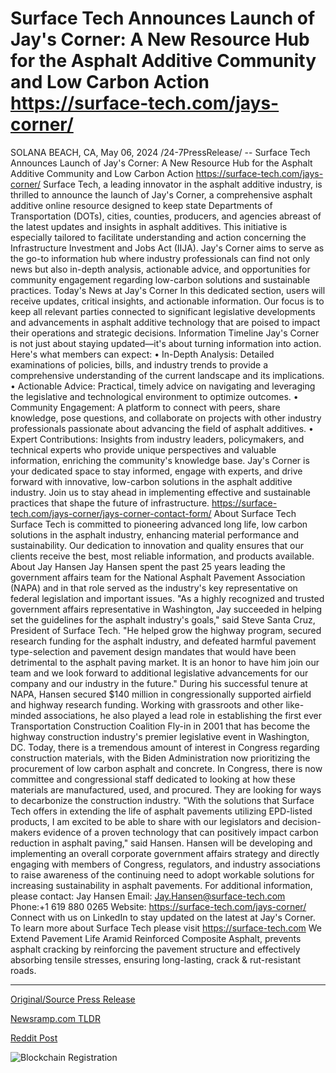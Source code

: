 # Surface Tech Announces Launch of Jay's Corner: A New Resource Hub for the Asphalt Additive Community and Low Carbon Action https://surface-tech.com/jays-corner/

SOLANA BEACH, CA, May 06, 2024 /24-7PressRelease/ -- Surface Tech Announces Launch of Jay's Corner: A New Resource Hub for the Asphalt Additive Community and Low Carbon Action https://surface-tech.com/jays-corner/  Surface Tech, a leading innovator in the asphalt additive industry, is thrilled to announce the launch of Jay's Corner, a comprehensive asphalt additive online resource designed to keep state Departments of Transportation (DOTs), cities, counties, producers, and agencies abreast of the latest updates and insights in asphalt additives. This initiative is especially tailored to facilitate understanding and action concerning the Infrastructure Investment and Jobs Act (IIJA).  Jay's Corner aims to serve as the go-to information hub where industry professionals can find not only news but also in-depth analysis, actionable advice, and opportunities for community engagement regarding low-carbon solutions and sustainable practices.  Today's News at Jay's Corner In this dedicated section, users will receive updates, critical insights, and actionable information. Our focus is to keep all relevant parties connected to significant legislative developments and advancements in asphalt additive technology that are poised to impact their operations and strategic decisions.  Information Timeline Jay's Corner is not just about staying updated—it's about turning information into action. Here's what members can expect:  •	In-Depth Analysis: Detailed examinations of policies, bills, and industry trends to provide a comprehensive understanding of the current landscape and its implications.  •	Actionable Advice: Practical, timely advice on navigating and leveraging the legislative and technological environment to optimize outcomes.  •	Community Engagement: A platform to connect with peers, share knowledge, pose questions, and collaborate on projects with other industry professionals passionate about advancing the field of asphalt additives.  •	Expert Contributions: Insights from industry leaders, policymakers, and technical experts who provide unique perspectives and valuable information, enriching the community's knowledge base.  Jay's Corner is your dedicated space to stay informed, engage with experts, and drive forward with innovative, low-carbon solutions in the asphalt additive industry.   Join us to stay ahead in implementing effective and sustainable practices that shape the future of infrastructure. https://surface-tech.com/jays-corner/jays-corner-contact-form/  About Surface Tech Surface Tech is committed to pioneering advanced long life, low carbon solutions in the asphalt industry, enhancing material performance and sustainability. Our dedication to innovation and quality ensures that our clients receive the best, most reliable information, and products available.  About Jay Hansen Jay Hansen spent the past 25 years leading the government affairs team for the National Asphalt Pavement Association (NAPA) and in that role served as the industry's key representative on federal legislation and important issues.  "As a highly recognized and trusted government affairs representative in Washington, Jay succeeded in helping set the guidelines for the asphalt industry's goals," said Steve Santa Cruz, President of Surface Tech. "He helped grow the highway program, secured research funding for the asphalt industry, and defeated harmful pavement type-selection and pavement design mandates that would have been detrimental to the asphalt paving market. It is an honor to have him join our team and we look forward to additional legislative advancements for our company and our industry in the future."  During his successful tenure at NAPA, Hansen secured $140 million in congressionally supported airfield and highway research funding. Working with grassroots and other like-minded associations, he also played a lead role in establishing the first ever Transportation Construction Coalition Fly-in in 2001 that has become the highway construction industry's premier legislative event in Washington, DC.  Today, there is a tremendous amount of interest in Congress regarding construction materials, with the Biden Administration now prioritizing the procurement of low carbon asphalt and concrete. In Congress, there is now committee and congressional staff dedicated to looking at how these materials are manufactured, used, and procured. They are looking for ways to decarbonize the construction industry.  "With the solutions that Surface Tech offers in extending the life of asphalt pavements utilizing EPD-listed products, I am excited to be able to share with our legislators and decision-makers evidence of a proven technology that can positively impact carbon reduction in asphalt paving," said Hansen.  Hansen will be developing and implementing an overall corporate government affairs strategy and directly engaging with members of Congress, regulators, and industry associations to raise awareness of the continuing need to adopt workable solutions for increasing sustainability in asphalt pavements.  For additional information, please contact: Jay Hansen Email: Jay.Hansen@surface-tech.com   Phone:+1 619 880 0265 Website: https://surface-tech.com/jays-corner/  Connect with us on LinkedIn to stay updated on the latest at Jay's Corner.  To learn more about Surface Tech please visit https://surface-tech.com  We Extend Pavement Life  Aramid Reinforced Composite Asphalt, prevents asphalt cracking by reinforcing the pavement structure and effectively absorbing tensile stresses, ensuring long-lasting, crack & rut-resistant roads. 

---

[Original/Source Press Release](https://newlive.24-7pressrelease.com/press-release/510656/surface-tech-announces-launch-of-jays-corner-a-new-resource-hub-for-the-asphalt-additive-community-and-low-carbon-action-httpssurface-techcomjays-corner)
                    

[Newsramp.com TLDR](None) 



[Reddit Post](https://www.reddit.com/r/Energy_Climate_News/comments/1cpq9tu/surface_tech_launches_jays_corner_a_new_resource/) 



![Blockchain Registration](https://cdn.newsramp.app/24-7PressRelease/qrcode/245/11/zealQygw.webp)